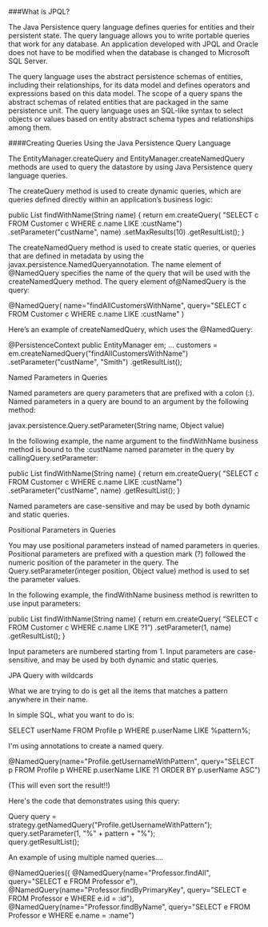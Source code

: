 ###What is JPQL?

The Java Persistence query language defines queries for entities and their persistent state. The query language allows you to write portable queries that work for any database. An application developed with JPQL and Oracle does not have to be modified when the database is changed to Microsoft SQL Server.

The query language uses the abstract persistence schemas of entities, including their relationships, for its data model and defines operators and expressions based on this data model. The scope of a query spans the abstract schemas of related entities that are packaged in the same persistence unit. The query language uses an SQL-like syntax to select objects or values based on entity abstract schema types and relationships among them.

 
####Creating Queries Using the Java Persistence Query Language

The EntityManager.createQuery and EntityManager.createNamedQuery methods are used to query the datastore by using Java Persistence query language queries.

The createQuery method is used to create dynamic queries, which are queries defined directly within an application’s business logic:

public List findWithName(String name) {
return em.createQuery(
    "SELECT c FROM Customer c WHERE c.name LIKE :custName")
    .setParameter("custName", name)
    .setMaxResults(10)
    .getResultList();
}

The createNamedQuery method is used to create static queries, or queries that are defined in metadata by using the javax.persistence.NamedQueryannotation. The name element of @NamedQuery specifies the name of the query that will be used with the createNamedQuery method. The query element of@NamedQuery is the query:

@NamedQuery(
    name="findAllCustomersWithName",
    query="SELECT c FROM Customer c WHERE c.name LIKE :custName"
)

Here’s an example of createNamedQuery, which uses the @NamedQuery:

@PersistenceContext
public EntityManager em;
...
customers = em.createNamedQuery("findAllCustomersWithName")
    .setParameter("custName", "Smith")
    .getResultList();

Named Parameters in Queries

Named parameters are query parameters that are prefixed with a colon (:). Named parameters in a query are bound to an argument by the following method:

javax.persistence.Query.setParameter(String name, Object value)

In the following example, the name argument to the findWithName business method is bound to the :custName named parameter in the query by callingQuery.setParameter:

public List findWithName(String name) {
    return em.createQuery(
        "SELECT c FROM Customer c WHERE c.name LIKE :custName")
        .setParameter("custName", name)
        .getResultList();
}

Named parameters are case-sensitive and may be used by both dynamic and static queries.

 
Positional Parameters in Queries

You may use positional parameters instead of named parameters in queries. Positional parameters are prefixed with a question mark (?) followed the numeric position of the parameter in the query. The Query.setParameter(integer position, Object value) method is used to set the parameter values.

In the following example, the findWithName business method is rewritten to use input parameters:

public List findWithName(String name) {
    return em.createQuery(
        “SELECT c FROM Customer c WHERE c.name LIKE ?1”)
        .setParameter(1, name)
        .getResultList();
}

Input parameters are numbered starting from 1. Input parameters are case-sensitive, and may be used by both dynamic and static queries.

 

 

 
JPA Query with wildcards

What we are trying to do is get all the items that matches a pattern anywhere in their name.

In simple SQL, what you want to do is:

 SELECT userName FROM Profile p WHERE p.userName LIKE %pattern%;

 I'm using annotations to create a named query.

@NamedQuery(name="Profile.getUsernameWithPattern", 
query="SELECT p FROM Profile p WHERE p.userName LIKE ?1 ORDER BY p.userName ASC")

(This will even sort the result!!)

Here's the code that demonstrates using this query:

 
Query query = strategy.getNamedQuery("Profile.getUsernameWithPattern");
query.setParameter(1, "%" + pattern + "%");        
 query.getResultList();

 

 An example of using multiple named queries....

@NamedQueries({
  @NamedQuery(name="Professor.findAll",
              query="SELECT e FROM Professor e"),
  @NamedQuery(name="Professor.findByPrimaryKey",
              query="SELECT e FROM Professor e WHERE e.id = :id"),
  @NamedQuery(name="Professor.findByName",
              query="SELECT e FROM Professor e WHERE e.name = :name")
